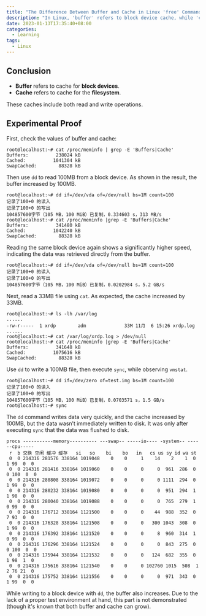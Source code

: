 ```yaml
---
title: "The Difference Between Buffer and Cache in Linux 'free' Command"
description: "In Linux, 'buffer' refers to block device cache, while 'cache' refers to filesystem cache."
date: 2023-01-13T17:35:40+08:00
categories:
  - Learning
tags:
  - Linux
---
```


## Conclusion

* **Buffer** refers to cache for **block devices**.
* **Cache** refers to cache for the **filesystem**.

These caches include both read and write operations.

## Experimental Proof

First, check the values of buffer and cache:

```shell
root@localhost:~# cat /proc/meminfo | grep -E 'Buffers|Cache'
Buffers:          238024 kB
Cached:          1041304 kB
SwapCached:        88328 kB
```

Then use `dd` to read 100MB from a block device. As shown in the result, the buffer increased by 100MB.

```shell
root@localhost:~# dd if=/dev/vda of=/dev/null bs=1M count=100
记录了100+0 的读入
记录了100+0 的写出
104857600字节（105 MB，100 MiB）已复制，0.334603 s，313 MB/s
root@localhost:~# cat /proc/meminfo |grep -E 'Buffers|Cache'
Buffers:          341480 kB
Cached:          1042240 kB
SwapCached:        88328 kB
```

Reading the same block device again shows a significantly higher speed, indicating the data was retrieved directly from the buffer.

```shell
root@localhost:~# dd if=/dev/vda of=/dev/null bs=1M count=100
记录了100+0 的读入
记录了100+0 的写出
104857600字节（105 MB，100 MiB）已复制，0.0202984 s，5.2 GB/s
```

Next, read a 33MB file using `cat`. As expected, the cache increased by 33MB.

```shell
root@localhost:~# ls -lh /var/log
......
-rw-r-----  1 xrdp        adm              33M 11月  6 15:26 xrdp.log
......
root@localhost:~# cat /var/log/xrdp.log > /dev/null
root@localhost:~# cat /proc/meminfo |grep -E 'Buffers|Cache'
Buffers:          341648 kB
Cached:          1075616 kB
SwapCached:        88328 kB
```

Use `dd` to write a 100MB file, then execute `sync`, while observing `vmstat`.

```shell
root@localhost:~# dd if=/dev/zero of=test.img bs=1M count=100
记录了100+0 的读入
记录了100+0 的写出
104857600字节（105 MB，100 MiB）已复制，0.0703571 s，1.5 GB/s
root@localhost:~# sync
```

The `dd` command writes data very quickly, and the cache increased by 100MB, but the data wasn’t immediately written to disk. It was only after executing `sync` that the data was flushed to disk.

```shell
procs -----------memory---------- ---swap-- -----io---- -system-- ------cpu-----
 r  b 交换 空闲 缓冲 缓存   si   so    bi    bo   in   cs us sy id wa st
 0  0 214316 281576 338164 1019048    0    0     1    14    2    1  0  1 99  0  0
 0  0 214316 281416 338164 1019060    0    0     0     0  961  286  0  0 100  0  0
 0  0 214316 280808 338164 1019072    0    0     0     0 1111  294  0  1 99  0  0
 0  0 214316 280232 338164 1019080    0    0     0     0  951  294  1  1 98  0  0
 0  0 214316 280040 338164 1019088    0    0     0     0  765  279  1  0 99  0  0
 0  0 214316 176712 338164 1121500    0    0     0    44  988  352  0  7 93  0  0
 0  0 214316 176328 338164 1121508    0    0     0   300 1043  308  0  1 99  0  0
 0  0 214316 176392 338164 1121520    0    0     0     8  960  314  1  0 99  0  0
 0  0 214316 176296 338164 1121524    0    0     0     0  843  275  0  0 100  0  0
 0  0 214316 175944 338164 1121532    0    0     0   124  682  355  0  1 98  1  0
 0  0 214316 175616 338164 1121540    0    0     0 102760 1015  508  1  2 76 21  0
 0  0 214316 175752 338164 1121556    0    0     0     0  971  343  0  1 99  0  0
```

While writing to a block device with `dd`, the buffer also increases. Due to the lack of a proper test environment at hand, this part is not demonstrated (though it's known that both buffer and cache can grow).